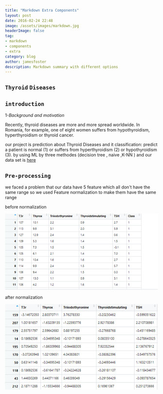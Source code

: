 ```yaml
---
title: "Markdown Extra Components"
layout: post
date: 2016-02-24 22:48
image: /assets/images/markdown.jpg
headerImage: false
tag:
- markdown
- components
- extra
category: blog
author: jamesfoster
description: Markdown summary with different options
---
```


##  **``Thyroid``** **``Diseases``**

## ``introduction``

1-*Background* *and* *motivation*

Recently, thyroid diseases are more and more spread
worldwide. In Romania, for example, one of eight women
suffers from hypothyroidism, hyperthyroidism or thyroid
cancer.

our project is prediction  about  Thyroid Diseases and it classification: predict
a patient is normal (1) or
suffers from hyperthyroidism (2) or hypothyroidism (3).
by using ML by three methodes (decision tree , naive ,K-NN ) and our data set is  [here ](https://sci2s.ugr.es/keel/dataset/data/classification/newthyroid.zip)

 ## **``Pre-processing``**
we faced a problem
 that our data have 5 feature which all don't have the same range so  we used Feature normalization to make them have the same range

before normalization

<img src="befor.png" width="" height="" />


after normalization

<img src="after.png" width="" height="" />
